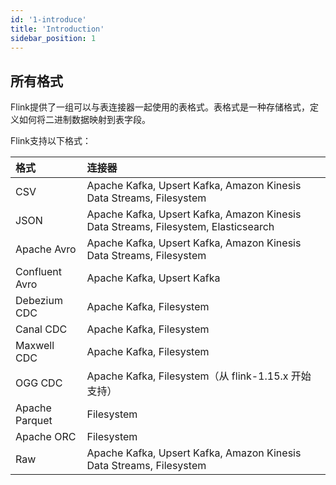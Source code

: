 ```yaml
---
id: '1-introduce'
title: 'Introduction'
sidebar_position: 1
---
```


## 所有格式

Flink提供了一组可以与表连接器一起使用的表格式。表格式是一种存储格式，定义如何将二进制数据映射到表字段。

Flink支持以下格式：

| 格式             | 连接器                                                                                |
|:---------------|:-----------------------------------------------------------------------------------|
| CSV            | Apache Kafka, Upsert Kafka, Amazon Kinesis Data Streams, Filesystem                |
| JSON           | Apache Kafka, Upsert Kafka, Amazon Kinesis Data Streams, Filesystem, Elasticsearch |
| Apache Avro    | Apache Kafka, Upsert Kafka, Amazon Kinesis Data Streams, Filesystem                |
| Confluent Avro | Apache Kafka, Upsert Kafka                                                         |
| Debezium CDC   | Apache Kafka, Filesystem                                                           |
| Canal CDC      | Apache Kafka, Filesystem                                                           |
| Maxwell CDC    | Apache Kafka, Filesystem                                                           |
| OGG CDC        | Apache Kafka, Filesystem（从 flink-1.15.x 开始支持）                                      |
| Apache Parquet | Filesystem                                                                         |
| Apache ORC     | Filesystem                                                                         |
| Raw            | Apache Kafka, Upsert Kafka, Amazon Kinesis Data Streams, Filesystem                |